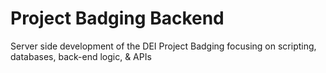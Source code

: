 # Project Badging Backend
Server side development of the DEI Project Badging focusing on scripting, databases, back-end logic, &amp; APIs
